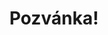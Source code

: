 ---
title: Pozvánka!
address: Milý Jiříku
pronoun: tě
checkout: mrkni
rsvp: dej
rsvp2: dorazíš
rsvp3: chceš
---